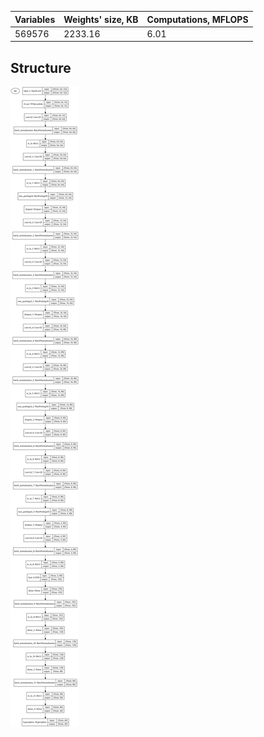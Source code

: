 | Variables | Weights' size, KB | Computations, MFLOPS |
| --- | --- | --- |
| 569576 | 2233.16 | 6.01 |

## Structure

![Structure](structure.svg)